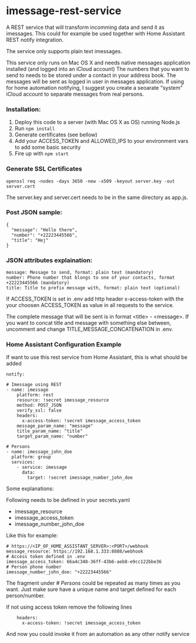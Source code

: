 # imessage-rest-service

A REST service that will transform incomming data and send it as imessages. 
This could for example be used together with Home Assistant REST notify integration.

The service only supports plain text imessages.

This service only runs on Mac OS X and needs native messages application installed (and logged into an iCloud account)
The numbers that you want to send to needs to be stored under a contact in your address book. 
The messages will be sent as logged in user in messages application. If using for home automation notifying, I suggest you 
create a seoarate "system" iCloud account to separate messages from real persons.


### Installation: 
1. Deploy this code to a server (with Mac OS X as OS) running Node.js
2. Run `npm install`
3. Generate certificates (see bellow)
4. Add your ACCESS_TOKEN and ALLOWED_IPS to your environment vars to add some basic security
5. Fire up with `npm start`


### Generate SSL Certificates

    openssl req -nodes -days 3650 -new -x509 -keyout server.key -out server.cert

The server.key and server.cert needs to be in the same directory as app.js.


### Post JSON sample:

    {
      "message": "Hello there",
      "number": "+22223445566",
      "title": "Hej"
    }


### JSON attributes explaination:

    message: Message to send, format: plain text (mandatory)
    number: Phone number that blongs to one of your contacts, format +22223445566 (mandatory)
    title: Title to prefix message with, format: plain text (optional)

If ACCESS_TOKEN is set in .env add http header x-access-token with the your choosen ACCESS_TOKEN as value in all requests to the service.

The complete message that will be sent is in format &lt;title&gt; - &lt;message&gt;.
If you want to concat title and message with something else between, uncomment and change TITLE_MESSAGE_CONCATENATION in .env.


### Home Assistant Configuration Example

If want to use this rest service from Home Assistant, this is what should be added

    notify:

    # Imessage using REST
    - name: imessage
        platform: rest
        resource: !secret imessage_resource
        method: POST_JSON
        verify_ssl: false
        headers: 
          x-access-token: !secret imessage_access_token
        message_param_name: "message"
        title_param_name: "title"
        target_param_name: "number"

    # Persons
    - name: imessage_john_doe
      platform: group
      services:
        - service: imessage
          data:
            target: !secret imessage_number_john_doe

Some explanations:

Following needs to be defined in your secrets.yaml
* imessage_resource 
* imessage_access_token
* imessage_number_john_doe

Like this for example:

    # https://<IP_OF_HOME_ASSISTANT_SERVER>:<PORT>/webhook
    message_resource: https://192.168.1.333:8888/webhook
    # Access token defined in .env
    imessage_access_token: 66a4c348-36ff-43b6-aeb8-e9cc122bbe36
    # Person phone number
    imessage_number_john_doe: "+22223445566"

The fragment under _# Persons_ could be repeated as many times as you want. Just make sure have a unique name and target defined for each person/number.

If not using access token remove the following lines

        headers: 
          x-access-token: !secret imessage_access_token

   
And now you could invoke it from an automation as any other notify service

